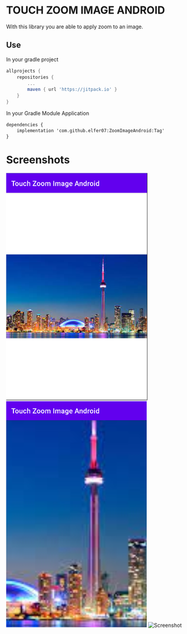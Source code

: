 # TOUCH ZOOM IMAGE ANDROID
With this library you are able to apply zoom to an image.

## Use
In your gradle project
```gradle
allprojects {
    repositories {
        ...
		maven { url 'https://jitpack.io' }
	}
}
```
In your Gradle Module Application
```
dependencies {
    implementation 'com.github.elfer07:ZoomImageAndroid:Tag' 
}
```

# Screenshots

![Screenshot](screen.png)
![Screenshot](screen2.png)
![Screenshot](sample.gif)